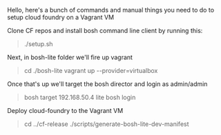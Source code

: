 Hello, here's a bunch of commands and manual things you need to do to setup cloud foundry on a Vagrant VM

Clone CF repos and install bosh command line client by running this:
> ./setup.sh

Next, in bosh-lite folder we'll fire up vagrant
> cd ./bosh-lite
> vagrant up --provider=virtualbox

Once that's up we'll target the bosh director and login as admin/admin
> bosh target 192.168.50.4 lite
> bosh login

Deploy cloud-foundry to the Vagrant VM
> cd ../cf-release
> ./scripts/generate-bosh-lite-dev-manifest
